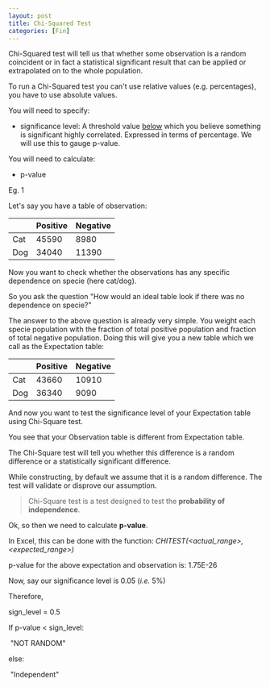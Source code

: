 ```yaml
---
layout: post
title: Chi-Squared Test
categories: [Fin]
---
```



Chi-Squared test will tell us that whether some observation is a random coincident or in fact a statistical significant result that can be applied or extrapolated on to the whole population. 

To run a Chi-Squared test you can't use relative values (e.g. percentages), you have to use absolute values.

You will need to specify:

- significance level: A threshold value <u>below</u> which you believe something is significant highly correlated. Expressed in terms of percentage. We will use this to gauge p-value.

You will need to calculate:

- p-value

Eg. 1

Let's say you have a table of observation:

|      | Positive | Negative |
| ---- | -------- | -------- |
| Cat  | 45590    | 8980     |
| Dog  | 34040    | 11390    |

Now you want to check whether the observations has any specific dependence on specie (here cat/dog). 

So you ask the question "How would an ideal table look if there was no dependence on specie?" 

The answer to the above question is already very simple. You weight each specie population with the fraction of total positive population and fraction of total negative population. Doing this will give you a new table which we call as the Expectation table:

|      | Positive | Negative |
| ---- | -------- | -------- |
| Cat  | 43660    | 10910    |
| Dog  | 36340    | 9090     |

And now you want to test the significance level of your Expectation table using Chi-Square test.

You see that your Observation table is different from Expectation table.

The Chi-Square test will tell you whether this difference is a random difference or a statistically significant difference.

While constructing, by default we assume that it is a random difference. The test will validate or disprove our assumption.

>  Chi-Square test is a test designed to test the **probability of independence**.



Ok, so then we need to calculate **p-value**. 

In Excel, this can be done with the function: *CHITEST(<actual_range>, <expected_range>)*

p-value for the above expectation and observation is: 1.75E-26

Now, say our significance level is 0.05 (*i.e.* 5%) 

Therefore, 

sign_level = 0.5

If p-value < sign_level:

​	"NOT RANDOM"

else:

​	"Independent"

